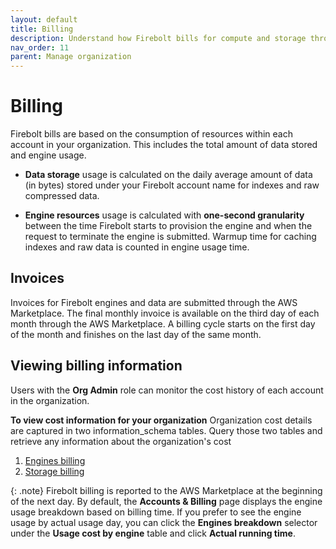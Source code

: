 ```yaml
---
layout: default
title: Billing
description: Understand how Firebolt bills for compute and storage through the AWS Marketplace and your AWS account.
nav_order: 11
parent: Manage organization
---
```


# Billing

Firebolt bills are based on the consumption of resources within each account in your organization. This includes the total amount of data stored and engine usage.

* **Data storage** usage is calculated on the daily average amount of data (in bytes) stored under your Firebolt account name for indexes and raw compressed data.

* **Engine resources** usage is calculated with **one-second granularity** between the time Firebolt starts to provision the engine and when the request to terminate the engine is submitted. Warmup time for caching indexes and raw data is counted in engine usage time.

## Invoices

Invoices for Firebolt engines and data are submitted through the AWS Marketplace. The final monthly invoice is available on the third day of each month through the AWS Marketplace. A billing cycle starts on the first day of the month and finishes on the last day of the same month.

## Viewing billing information

Users with the **Org Admin** role can monitor the cost history of each account in the organization.

**To view cost information for your organization**
Organization cost details are captured in two information_schema tables. Query those two tables and retrieve any information about the organization's cost   
1) [Engines billing](../../sql_reference/information-schema/engines-billing.md)
2) [Storage billing](../../sql_reference/information-schema/storage-billing.md)

{: .note}
Firebolt billing is reported to the AWS Marketplace at the beginning of the next day. By default, the **Accounts & Billing** page displays the engine usage breakdown based on billing time. If you prefer to see the engine usage by actual usage day, you can click the **Engines breakdown** selector under the **Usage cost by engine** table and click **Actual running time**. 